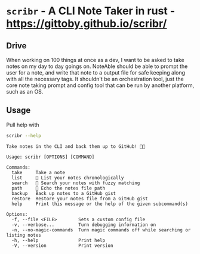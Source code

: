 # `scribr` - A CLI Note Taker in rust - https://gittoby.github.io/scribr/

## Drive

When working on 100 things at once as a dev, I want to be asked to take notes on my day to day goings on.
NoteAble should be able to prompt the user for a note, and write that note to a output file for safe keeping along with all the necessary tags.
It shouldn't be an orchestration tool, just the core note taking prompt and config tool that can be run by another platform, such as an OS.

## Usage

Pull help with

```bash
scribr --help
```

```
Take notes in the CLI and back them up to GitHub! 📓🚀

Usage: scribr [OPTIONS] [COMMAND]

Commands:
  take     Take a note
  list     📑 List your notes chronologically
  search   🔎 Search your notes with fuzzy matching
  path     📁 Echo the notes file path
  backup   Back up notes to a GitHub gist
  restore  Restore your notes file from a GitHub gist
  help     Print this message or the help of the given subcommand(s)

Options:
  -f, --file <FILE>        Sets a custom config file
  -v, --verbose...         Turn debugging information on
  -n, --no-magic-commands  Turn magic commands off while searching or listing notes
  -h, --help               Print help
  -V, --version            Print version
```